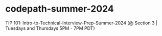# codepath-summer-2024
TIP 101: Intro-to-Technical-Interview-Prep-Summer-2024 (@ Section 3 | Tuesdays and Thursdays 5PM - 7PM PDT)
